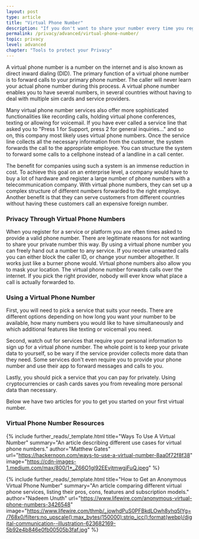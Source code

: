 ```yaml
---
layout: post
type: article
title: "Virtual Phone Number"
description: "If you don't want to share your number every time you register for some service a virtual phone number is what you need."
permalink: /privacy/advanced/virtual-phone-number/
topic: privacy
level: advanced
chapter: "Tools to protect your Privacy"
---
```


A virtual phone number is a number on the internet and is also known as direct inward dialing (DID). The primary function of a virtual phone number is to forward calls to your primary phone number. The caller will never learn your actual phone number during this process. A virtual phone number enables you to have several numbers, in several countries without having to deal with multiple sim cards and service providers.

Many virtual phone number services also offer more sophisticated functionalities like recording calls, holding virtual phone conferences, texting or allowing for voicemail. If you have ever called a service line that asked you to "Press 1 for Support, press 2 for general inquiries..." and so on, this company most likely uses virtual phone numbers. Once the service line collects all the necessary information from the customer, the system forwards the call to the appropriate employee. You can structure the system to forward some calls to a cellphone instead of a landline in a call center.            

The benefit for companies using such a system is an immense reduction in cost. To achieve this goal on an enterprise level, a company would have to buy a lot of hardware and register a large number of phone numbers with a telecommunication company. With virtual phone numbers, they can set up a complex structure of different numbers forwarded to the right employe. Another benefit is that they can serve customers from different countries without having these customers call an expensive foreign number.

### Privacy Through Virtual Phone Numbers

When you register for a service or platform you are often times asked to provide a valid phone number. There are legitimate reasons for not wanting to share your private number this way. By using a virtual phone number you can freely hand out a number to any service. If you receive unwanted calls you can either block the caller ID, or change your number altogether. It works just like a burner phone would. Virtual phone numbers also allow you to mask your location. The virtual phone number forwards calls over the internet. If you pick the right provider, nobody will ever know what place a call is actually forwarded to.

### Using a Virtual Phone Number

First, you will need to pick a service that suits your needs. There are different options depending on how long you want your number to be available, how many numbers you would like to have simultaneously and which additional features like texting or voicemail you need.

Second, watch out for services that require your personal information to sign up for a virtual phone number. The whole point is to keep your private data to yourself, so be wary if the service provider collects more data than they need. Some services don't even require you to provide your phone number and use their app to forward messages and calls to you.

Lastly, you should pick a service that you can pay for privately. Using cryptocurrencies or cash cards saves you from revealing more personal data than necessary.

Below we have two articles for you to get you started on your first virtual number.

### Virtual Phone Number Resources

{%
  include further_reads/_template.html
  title="Ways To Use A Virtual Number"
  summary="An article describing different use cases for virtual phone numbers."
  author="Matthew Gates"
  url="https://hackernoon.com/ways-to-use-a-virtual-number-8aa0f72f8f38"
  image="https://cdn-images-1.medium.com/max/800/1*_Z66O1gl92EEvjtmwgjFuQ.jpeg"
%}

{%
  include further_reads/_template.html
  title="How to Get an Anonymous Virtual Phone Number"
  summary="An article comparing different virtual phone services, listing their pros, cons, features and subscription models."
  author="Nadeem Unuth"
  url="https://www.lifewire.com/anonymous-virtual-phone-numbers-3426548"
  image="https://www.lifewire.com/thmb/_jowhdPuS0PFBkdLOwh8yhq5IYg=/768x0/filters:no_upscale():max_bytes(150000):strip_icc():format(webp)/digital-communication--illustration-623682169-5b92e4b846e0fb00505b3faf.jpg"
%}
